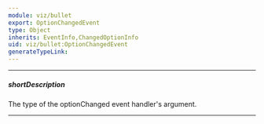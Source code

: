 ```yaml
---
module: viz/bullet
export: OptionChangedEvent
type: Object
inherits: EventInfo,ChangedOptionInfo
uid: viz/bullet:OptionChangedEvent
generateTypeLink: 
---
```

---
##### shortDescription
The type of the optionChanged event handler's argument.

---
<!-- Description goes here -->